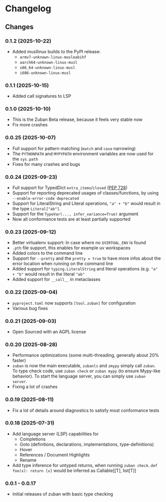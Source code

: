 # Changelog

## Changes

### 0.1.2 (2025-10-22)

- Added musllinux builds to the PyPI release:
  - `armv7-unknown-linux-musleabihf`
  - `aarch64-unknown-linux-musl`
  - `x86_64-unknown-linux-musl`
  - `i686-unknown-linux-musl`

### 0.1.1 (2025-10-15)

- Added call signatures to LSP

### 0.1.0 (2025-10-10)

- This is the Zuban Beta release, because it feels very stable now
- Fix more crashes

### 0.0.25 (2025-10-07)

- Full support for pattern matching (`match` and `case` narrowing)
- The `PYTHONPATH` and `MYPYPATH` environment variables are now used for the `sys.path`
- Fixes for many crashes and bugs

### 0.0.24 (2025-09-23)

* Full support for TypedDict `extra_items`/`closed` ([PEP 728](https://peps.python.org/pep-0728/))
* Support for reporting deprecated usages of classes/functions, by using `--enable-error-code deprecated`
* Support for LiteralString and Literal operations, `"a" + "b"` would result in the type `Literal["ab"]`.
* Support for the `TypeVar(..., infer_variance=True)` argument
* Now all conformance tests are at least partially supported

### 0.0.23 (2025-09-12)

* Better virtualenv support: In case where no `$VIRTUAL_ENV` is found
* `.pth` file support, this enables for example uv workspaces
* Added colors to the command line
* Support for `--pretty` and the `pretty = true` to have more infos about the
  error location when running on the command line
* Added support for `typing.LiteralString` and literal operations (e.g. `"a" +
  "b"` would result in the literal `"ab"`
* Added support for `__call__` in metaclasses

### 0.0.22 (2025-09-04)

* `pyproject.toml` now supports `[tool.zuban]` for configuration
* Various bug fixes

### 0.0.21 (2025-09-03)

* Open Sourced with an AGPL license

### 0.0.20 (2025-08-28)

* Performance optimizations (some multi-threading, generally about 20% faster)
* `zuban` is now the main executable, `zubanls` and `zmypy` simply call `zuban`.
  To type check code, use `zuban check` or `zuban mypy` (to ensure Mypy-like behavior).
  To start the language server, you can simply use `zuban server`.
* Fixing a lot of crashes

### 0.0.19 (2025-08-11)

* Fix a lot of details around diagnostics to satisfy most conformance tests

### 0.0.18 (2025-07-31)

* Add language server (LSP) capabilities for
    * Completions
    * Goto (definitions, declarations, implementations, type-definitions)
    * Hover
    * References / Document Highlights
    * Rename
* Add type inference for untyped returns, when running `zuban check`.
  `def foo(x): return [x]` would be inferred as Callable[[T], list[T]]

### 0.0.1 - 0.0.17

* Initial releases of zuban with basic type checking
